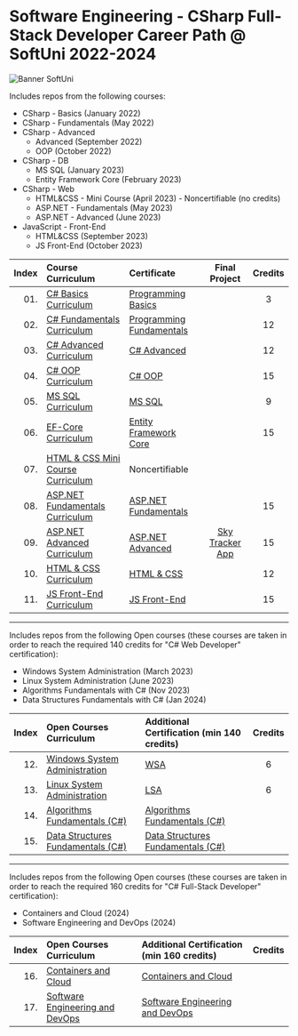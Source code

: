 # Software Engineering - CSharp Full-Stack Developer Career Path @ SoftUni 2022-2024

<p align="centre">
  <img src="https://cdn.discordapp.com/attachments/979101848361377914/1022244283606110228/Softuni_logo_trasparent.png" alt="Banner SoftUni"/>
</p>

Includes repos from the following courses:

* CSharp - Basics (January 2022)
* CSharp - Fundamentals (May 2022)
* CSharp - Advanced
    * Advanced (September 2022)
    * OOP (October 2022)
* CSharp - DB
    * MS SQL (January 2023)
    * Entity Framework Core (February 2023)
* CSharp - Web
    * HTML&CSS - Mini Course (April 2023) - Noncertifiable (no credits)
    * ASP.NET - Fundamentals (May 2023)
    * ASP.NET - Advanced (June 2023)
* JavaScript - Front-End
    * HTML&CSS (September 2023)
    * JS Front-End (October 2023)

| Index | Course Curriculum                                                                                        | Certificate                                                                                 | Final Project                                                    | Credits          
|------:|:---------------------------------------------------------------------------------------------------------|:--------------------------------------------------------------------------------------------|:----------------------------------------------------------------:|:----------------------------:
|   01. | [C# Basics Curriculum](https://softuni.bg/courses/programming-basics)                                    | [Programming Basics](https://softuni.bg/certificates/details/124163/4f111e75)               |                                                                  | 3
|   02. | [C# Fundamentals Curriculum](https://softuni.bg/courses/programming-fundamentals-csharp-java-js-python)  | [Programming Fundamentals](https://softuni.bg/certificates/details/139285/2a887f18)         |                                                                  | 12
|   03. | [C# Advanced Curriculum](https://softuni.bg/modules/58/csharp-advanced/1357)                             | [C# Advanced](https://softuni.bg/certificates/details/143932/ea987587)                      |                                                                  | 12
|   04. | [C# OOP Curriculum](https://softuni.bg/trainings/3843/csharp-oop-october-2022)                           | [C# OOP](https://softuni.bg/certificates/details/150719/53829fbc)                           |                                                                  | 15
|   05. | [MS SQL Curriculum](https://softuni.bg/trainings/3965/ms-sql-january-2023)                               | [MS SQL](https://softuni.bg/certificates/details/157832/0c96a1b9)                           |                                                                  | 9
|   06. | [EF-Core Curriculum](https://softuni.bg/trainings/3966/entity-framework-core-february-2023)			         | [Entity Framework Core](https://softuni.bg/certificates/details/164861/ef7326ac)            |                                                                  | 15
|   07. | [HTML & CSS Mini Course Curriculum](https://softuni.bg/trainings/2286/html-css-mini-course)			         | Noncertifiable                                                                              |                                                                  |
|   08. | [ASP.NET Fundamentals Curriculum](https://softuni.bg/trainings/3966/entity-framework-core-february-2023) | [ASP.NET Fundamentals](https://softuni.bg/certificates/details/175351/3dbfbae1)             |                                                                  | 15
|   09. | [ASP.NET Advanced Curriculum](https://softuni.bg/trainings/3966/entity-framework-core-february-2023)	   | [ASP.NET Advanced](https://softuni.bg/certificates/details/182177/0f14abe7)                 | [Sky Tracker App](https://github.com/KaiserDMC/Sky-Tracker-App)  | 15
|   10. | [HTML & CSS Curriculum](https://softuni.bg/trainings/4239/html-and-css-september-2023)	                 | [HTML & CSS](https://softuni.bg/certificates/details/190832/9b2b2d39)                       |                                                                  | 12
|   11. | [JS Front-End Curriculum](https://softuni.bg/trainings/4240/js-front-end-october-2023)	                 | [JS Front-End]()                                                                            |                                                                  | 15
---

Includes repos from the following Open courses (these courses are taken in order to reach the required 140 credits for "C# Web Developer" certification):

* Windows System Administration (March 2023)
* Linux System Administration (June 2023)
* Algorithms Fundamentals with C# (Nov 2023)
* Data Structures Fundamentals with C# (Jan 2024)

| Index | Open Courses Curriculum																				                                                                                       | Additional Certification (min 140 credits)              | Credits                           
|------:|:----------------------------------------------------------------------------------------------------------------------------------|:---------------------------------------------------------------------------|:----------------------------:
|   12. | [Windows System Administration](https://softuni.bg/trainings/4082/windows-system-administration-march-2023)                       | [WSA](https://softuni.bg/certificates/details/171863/406d88db)             | 6
|   13. | [Linux System Administration](https://softuni.bg/trainings/4083/linux-system-administration-june-2023)                            | [LSA](https://softuni.bg/certificates/details/178921/491ce0aa)             | 6
|   14. | [Algorithms Fundamentals (C#)](https://softuni.bg/trainings/4175/algorithms-fundamentals-with-c-sharp-may-2023)                   | [Algorithms Fundamentals (C#)]()                                           |
|   15. | [Data Structures Fundamentals (C#)](https://softuni.bg/trainings/4266/data-structures-fundamentals-with-csharp-september-2023)    | [Data Structures Fundamentals (C#)]()                                      |
---

Includes repos from the following Open courses (these courses are taken in order to reach the required 160 credits for "C# Full-Stack Developer" certification):

* Containers and Cloud (2024)
* Software Engineering and DevOps (2024)

| Index | Open Courses Curriculum																				                                                                         | Additional Certification (min 160 credits)              | Credits                     
|------:|:--------------------------------------------------------------------------------------------------------------------|:---------------------------------------------------------------------------|:----------------------------:
|   16. | [Containers and Cloud](https://softuni.bg/trainings/4359/containers-and-cloud-january-2024)                         | [Containers and Cloud]()                                                   |
|   17. | [Software Engineering and DevOps](https://softuni.bg/trainings/4360/software-engineering-and-devops-february-2024)  | [Software Engineering and DevOps]()                                        |
